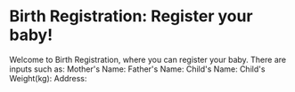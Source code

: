<h1>Birth Registration: Register your baby!</h1>

<p>
    Welcome to Birth Registration, where you can register your baby. There are inputs such as:
        Mother's Name:
        Father's Name:
        Child's Name:
        Child's Weight(kg):
        Address:
</p>